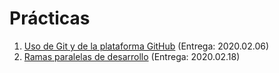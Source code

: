 # Prácticas

1. [Uso de Git y de la plataforma GitHub](./1/README.md) (Entrega: 2020.02.06)
2. [Ramas paralelas de desarrollo](./2/README.md) (Entrega: 2020.02.18)
<!-- 3. [Ignorando archivos *innecesarios*](./3/README.md) (Entrega: 2019.09.19) -->

